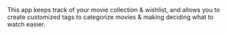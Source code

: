 This app keeps track of your movie collection & wishlist,
and allows you to create customized tags to categorize
movies & making deciding what to watch easier.

